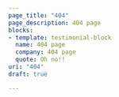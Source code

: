```yaml
---
page_title: "404"
page_description: 404 page
blocks:
- template: testimonial-block
  name: 404 page
  company: 404 page
  quote: Oh no!!
uri: "404"
draft: true

---
```

